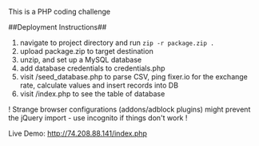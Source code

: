 This is a PHP coding challenge

##Deployment Instructions##
1. navigate to project directory and run `zip -r package.zip .`
2. upload package.zip to target destination
3. unzip, and set up a MySQL database
4. add database credentials to credentials.php
5. visit /seed_database.php to parse CSV, ping fixer.io for the exchange rate, calculate values and insert records into DB
6. visit /index.php to see the table of database

! Strange browser configurations (addons/adblock plugins) might prevent the jQuery import - use incognito if things don't work !

Live Demo: http://74.208.88.141/index.php
